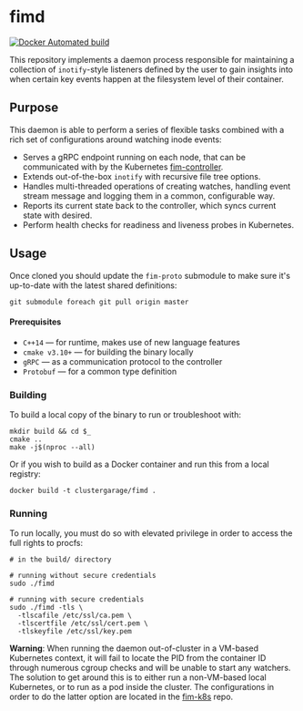 # fimd

[![Docker Automated build](https://img.shields.io/docker/build/clustergarage/fimd.svg?style=flat-square)](https://hub.docker.com/r/clustergarage/fimd)

This repository implements a daemon process responsible for maintaining a collection of `inotify`-style listeners defined by the user to gain insights into when certain key events happen at the filesystem level of their container.

## Purpose

This daemon is able to perform a series of flexible tasks combined with a rich set of configurations around watching inode events:

- Serves a gRPC endpoint running on each node, that can be communicated with by the Kubernetes [fim-controller](https://github.com/clustergarage/fim-controller).
- Extends out-of-the-box `inotify` with recursive file tree options.
- Handles multi-threaded operations of creating watches, handling event stream message and logging them in a common, configurable way.
- Reports its current state back to the controller, which syncs current state with desired.
- Perform health checks for readiness and liveness probes in Kubernetes.

## Usage

Once cloned you should update the `fim-proto` submodule to make sure it's up-to-date with the latest shared definitions:

```
git submodule foreach git pull origin master
```

#### Prerequisites

- `C++14` &mdash; for runtime, makes use of new language features
- `cmake v3.10+` &mdash; for building the binary locally
- `gRPC` &mdash; as a communication protocol to the controller
- `Protobuf` &mdash; for a common type definition

### Building

To build a local copy of the binary to run or troubleshoot with:

```
mkdir build && cd $_
cmake ..
make -j$(nproc --all)
```

Or if you wish to build as a Docker container and run this from a local registry:

```
docker build -t clustergarage/fimd .
```

### Running

To run locally, you must do so with elevated privilege in order to access the full rights to procfs:

```
# in the build/ directory

# running without secure credentials
sudo ./fimd

# running with secure credentials
sudo ./fimd -tls \
  -tlscafile /etc/ssl/ca.pem \
  -tlscertfile /etc/ssl/cert.pem \
  -tlskeyfile /etc/ssl/key.pem
```

**Warning**: When running the daemon out-of-cluster in a VM-based Kubernetes context, it will fail to locate the PID from the container ID through numerous cgroup checks and will be unable to start any watchers. The solution to get around this is to either run a non-VM-based local Kubernetes, or to run as a pod inside the cluster. The configurations in order to do the latter option are located in the [fim-k8s](https://github.com/clustergarage/fim-k8s) repo.

